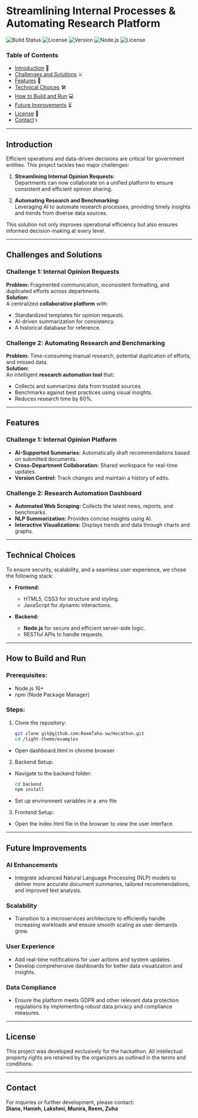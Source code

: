 # **Streamlining Internal Processes & Automating Research Platform**

![Build Status](https://img.shields.io/badge/Build-Passing-brightgreen)
![License](https://img.shields.io/badge/License-MIT-blue)
![Version](https://img.shields.io/badge/Version-1.0.0-blue)
![Node.js](https://img.shields.io/badge/Node.js-v16+-green)
![License](https://img.shields.io/badge/License-MIT-lightgrey)

### **Table of Contents**
- [Introduction](#introduction) 🌟
- [Challenges and Solutions](#challenges-and-solutions) ⚔️
- [Features](#features)  🚀
- [Technical Choices](#technical-choices)  🛠️
- [How to Build and Run](#how-to-build-and-run) 💻
- [Future Improvements](#future-improvements) ⏳
- [License](#license) 📝
- [Contact](#contact) 📞

---

## **Introduction**
Efficient operations and data-driven decisions are critical for government entities. This project tackles two major challenges:

1. **Streamlining Internal Opinion Requests:**  
   Departments can now collaborate on a unified platform to ensure consistent and efficient opinion sharing.

2. **Automating Research and Benchmarking:**  
   Leveraging AI to automate research processes, providing timely insights and trends from diverse data sources.

This solution not only improves operational efficiency but also ensures informed decision-making at every level.

---

## **Challenges and Solutions**

### **Challenge 1: Internal Opinion Requests**
**Problem:** Fragmented communication, inconsistent formatting, and duplicated efforts across departments.  
**Solution:**  
A centralized **collaborative platform** with:  
- Standardized templates for opinion requests.
- AI-driven summarization for consistency.
- A historical database for reference.

### **Challenge 2: Automating Research and Benchmarking**
**Problem:** Time-consuming manual research, potential duplication of efforts, and missed data.  
**Solution:**  
An intelligent **research automation tool** that:  
- Collects and summarizes data from trusted sources.
- Benchmarks against best practices using visual insights.
- Reduces research time by 60%.

---

## **Features**

### **Challenge 1: Internal Opinion Platform**
- **AI-Supported Summaries:** Automatically draft recommendations based on submitted documents.
- **Cross-Department Collaboration:** Shared workspace for real-time updates.
- **Version Control:** Track changes and maintain a history of edits.

### **Challenge 2: Research Automation Dashboard**
- **Automated Web Scraping:** Collects the latest news, reports, and benchmarks.
- **NLP Summarization:** Provides concise insights using AI.
- **Interactive Visualizations:** Displays trends and data through charts and graphs.

---

## **Technical Choices**
To ensure security, scalability, and a seamless user experience, we chose the following stack:

- **Frontend:**  
  - HTML5, CSS3 for structure and styling.  
  - JavaScript for dynamic interactions.

- **Backend:**  
  - **Node.js** for secure and efficient server-side logic.  
  - RESTful APIs to handle requests.

---

## **How to Build and Run**

### **Prerequisites:**
- Node.js 16+
- npm (Node Package Manager)

### **Steps:**
1. Clone the repository:
   ```bash
   git clone git@github.com:ReemTaha-sw/Hacathon.git
   cd /light-theme/examples
- Open dashboard.html in chrome browser 
   
2. Backend Setup:
  - Navigate to the backend folder:
    ```bash
    cd backend
    npm install
  - Set up environment variables in a .env file
3. Frontend Setup:
- Open the index.html file in the browser to view the user interface.

---


## **Future Improvements**

### **AI Enhancements**
- Integrate advanced Natural Language Processing (NLP) models to deliver more accurate document summaries, tailored recommendations, and improved text analysis.

### **Scalability**
- Transition to a microservices architecture to efficiently handle increasing workloads and ensure smooth scaling as user demands grow.

### **User Experience**
- Add real-time notifications for user actions and system updates.  
- Develop comprehensive dashboards for better data visualization and insights.

### **Data Compliance**
- Ensure the platform meets GDPR and other relevant data protection regulations by implementing robust data privacy and compliance measures.

---

## **License**

This project was developed exclusively for the hackathon. All intellectual property rights are retained by the organizers as outlined in the terms and conditions.

---

## **Contact**

For inquiries or further development, please contact:  
**Diana, Hanieh, Lakshmi, Munira, Reem, Zuha**

